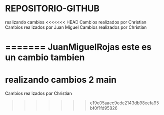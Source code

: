 # REPOSITORIO-GITHUB
realizando cambios
<<<<<<< HEAD
Cambios realizados por Christian
Cambios realizados por Juan Miguel
Cambios realizados por Christian

=======
 JuanMiguelRojas
este es un cambio tambien <!-- JuanMiguelRojas -->
=======
realizando cambios 2
 main
=======
Cambios realizados por Christian
>>>>>>> e19e05aaec9ede2143db98eefa95bf0f1fd95826
